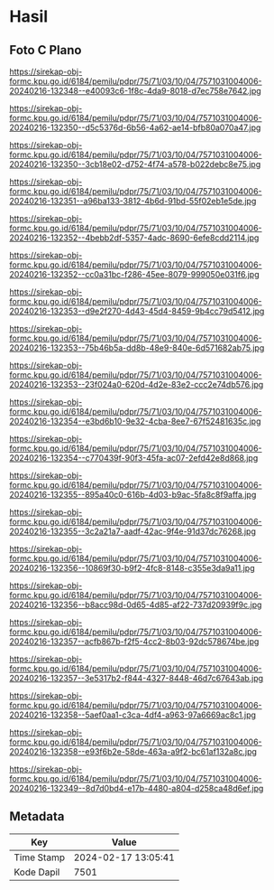 # Hasil

## Foto C Plano

https://sirekap-obj-formc.kpu.go.id/6184/pemilu/pdpr/75/71/03/10/04/7571031004006-20240216-132348--e40093c6-1f8c-4da9-8018-d7ec758e7642.jpg

https://sirekap-obj-formc.kpu.go.id/6184/pemilu/pdpr/75/71/03/10/04/7571031004006-20240216-132350--d5c5376d-6b56-4a62-ae14-bfb80a070a47.jpg

https://sirekap-obj-formc.kpu.go.id/6184/pemilu/pdpr/75/71/03/10/04/7571031004006-20240216-132350--3cb18e02-d752-4f74-a578-b022debc8e75.jpg

https://sirekap-obj-formc.kpu.go.id/6184/pemilu/pdpr/75/71/03/10/04/7571031004006-20240216-132351--a96ba133-3812-4b6d-91bd-55f02eb1e5de.jpg

https://sirekap-obj-formc.kpu.go.id/6184/pemilu/pdpr/75/71/03/10/04/7571031004006-20240216-132352--4bebb2df-5357-4adc-8690-6efe8cdd2114.jpg

https://sirekap-obj-formc.kpu.go.id/6184/pemilu/pdpr/75/71/03/10/04/7571031004006-20240216-132352--cc0a31bc-f286-45ee-8079-999050e031f6.jpg

https://sirekap-obj-formc.kpu.go.id/6184/pemilu/pdpr/75/71/03/10/04/7571031004006-20240216-132353--d9e2f270-4d43-45d4-8459-9b4cc79d5412.jpg

https://sirekap-obj-formc.kpu.go.id/6184/pemilu/pdpr/75/71/03/10/04/7571031004006-20240216-132353--75b46b5a-dd8b-48e9-840e-6d571682ab75.jpg

https://sirekap-obj-formc.kpu.go.id/6184/pemilu/pdpr/75/71/03/10/04/7571031004006-20240216-132353--23f024a0-620d-4d2e-83e2-ccc2e74db576.jpg

https://sirekap-obj-formc.kpu.go.id/6184/pemilu/pdpr/75/71/03/10/04/7571031004006-20240216-132354--e3bd6b10-9e32-4cba-8ee7-67f52481635c.jpg

https://sirekap-obj-formc.kpu.go.id/6184/pemilu/pdpr/75/71/03/10/04/7571031004006-20240216-132354--c770439f-90f3-45fa-ac07-2efd42e8d868.jpg

https://sirekap-obj-formc.kpu.go.id/6184/pemilu/pdpr/75/71/03/10/04/7571031004006-20240216-132355--895a40c0-616b-4d03-b9ac-5fa8c8f9affa.jpg

https://sirekap-obj-formc.kpu.go.id/6184/pemilu/pdpr/75/71/03/10/04/7571031004006-20240216-132355--3c2a21a7-aadf-42ac-9f4e-91d37dc76268.jpg

https://sirekap-obj-formc.kpu.go.id/6184/pemilu/pdpr/75/71/03/10/04/7571031004006-20240216-132356--10869f30-b9f2-4fc8-8148-c355e3da9a11.jpg

https://sirekap-obj-formc.kpu.go.id/6184/pemilu/pdpr/75/71/03/10/04/7571031004006-20240216-132356--b8acc98d-0d65-4d85-af22-737d20939f9c.jpg

https://sirekap-obj-formc.kpu.go.id/6184/pemilu/pdpr/75/71/03/10/04/7571031004006-20240216-132357--acfb867b-f2f5-4cc2-8b03-92dc578674be.jpg

https://sirekap-obj-formc.kpu.go.id/6184/pemilu/pdpr/75/71/03/10/04/7571031004006-20240216-132357--3e5317b2-f844-4327-8448-46d7c67643ab.jpg

https://sirekap-obj-formc.kpu.go.id/6184/pemilu/pdpr/75/71/03/10/04/7571031004006-20240216-132358--5aef0aa1-c3ca-4df4-a963-97a6669ac8c1.jpg

https://sirekap-obj-formc.kpu.go.id/6184/pemilu/pdpr/75/71/03/10/04/7571031004006-20240216-132358--e93f6b2e-58de-463a-a9f2-bc61af132a8c.jpg

https://sirekap-obj-formc.kpu.go.id/6184/pemilu/pdpr/75/71/03/10/04/7571031004006-20240216-132349--8d7d0bd4-e17b-4480-a804-d258ca48d6ef.jpg


## Metadata

| Key        | Value               |
| ---------- | ------------------- |
| Time Stamp | 2024-02-17 13:05:41 |
| Kode Dapil | 7501                |



